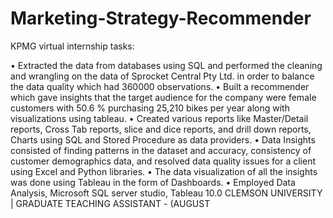 # Marketing-Strategy-Recommender

KPMG virtual internship tasks:

• Extracted the data from databases using SQL and performed the cleaning and wrangling on the data of Sprocket Central Pty Ltd. in
order to balance the data quality which had 360000 observations.
• Built a recommender which gave insights that the target audience for the company were female customers with 50.6 % purchasing
25,210 bikes per year along with visualizations using tableau.
• Created various reports like Master/Detail reports, Cross Tab reports, slice and dice reports, and drill down reports, Charts using
SQL and Stored Procedure as data providers.
• Data Insights consisted of finding patterns in the dataset and accuracy, consistency of customer demographics data, and resolved data
quality issues for a client using Excel and Python libraries.
• The data visualization of all the insights was done using Tableau in the form of Dashboards.
• Employed Data Analysis, Microsoft SQL server studio, Tableau 10.0
CLEMSON UNIVERSITY | GRADUATE TEACHING ASSISTANT - (AUGUST

